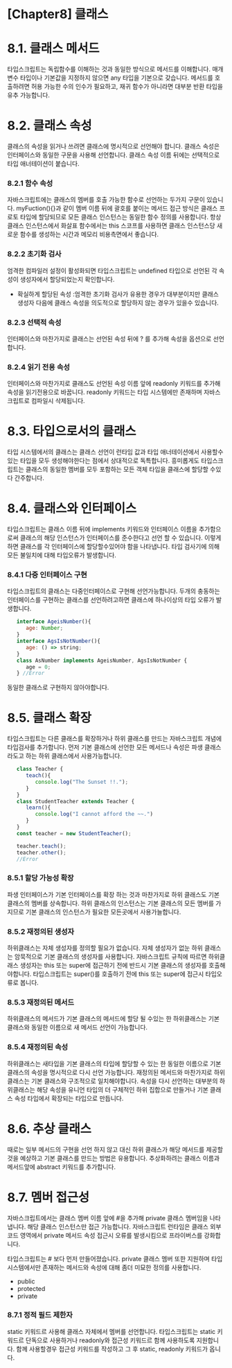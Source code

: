 [Chapter8] 클래스
======================
# 8.1. 클래스 메서드
타입스크립트는 독립함수를 이해하는 것과 동일한 방식으로 메서드를 이해합니다. 매개변수 타입이나 기본값을 지정하지 않으면 any 타입을 기본으로 갖습니다. 메서드를 호출하려면 허용 가능한 수의 인수가 필요하고, 재귀 함수가 아니라면 대부분 반환 타입을 유추 가능합니다.
# 8.2. 클래스 속성
클래스의 속성을 읽거나 쓰려면 클래스에 명시적으로 선언해야 합니다. 클래스 속성은 인터페이스와 동일한 구문을 사용해 선언합니다. 클래스 속성 이름 뒤에는 선택적으로 타입 애너테이션이 붙습니다.
### 8.2.1 함수 속성
자바스크립트에는 클래스의 멤버를 호출 가능한 함수로 선언하는 두가지 구문이 있습니다. myFuction(){}과 같이 멤버 이름 뒤에 괄호를 붙이는 메서드 접근 방식은 클래스 프로토 타입에 할당되므로 모든 클래스 인스턴스는 동일한 함수 정의를 사용합니다. 항상 클래스 인스턴스에서 화살표 함수에서는 this 스코프를 사용하면 클래스 인스턴스당 새로운 함수를 생성하는 시간과 메모리 비용측면에서 좋습니다.
### 8.2.2 초기화 검사
엄격한 컴파일러 설정이 활성화되면 타입스크립트는 undefined 타입으로 선언된 각 속성이 생성자에서 할당되었는지 확인합니다. 
 * 확실하게 할당된 속성 :엄격한 초기화 검사가 유용한 경우가 대부분이지만 클래스 생성자 다음에 클래스 속성을 의도적으로 할당하지 않는 경우가 있을수 있습니다.
### 8.2.3 선택적 속성
 인터페이스와 마찬가지로 클래스는 선언된 속성 뒤에 ? 를 추가해 속성을 옵션으로 선언합니다.
### 8.2.4 읽기 전용 속성
인터페이스와 마찬가지로 클래스도 선언된 속성 이름 앞에 readonly 키워드를 추가해 속성을 읽기전용으로 바꿉니다. readonly 키워드는 타입 시스템에만 존재하며 자바스크립트로 컴파일시 삭제됩니다.
# 8.3. 타입으로서의 클래스
타입 시스템에서의 클래스는 클래스 선언이 런타임 값과 타입 애너테이션에서 사용할수 있는 타입을 모두 생성해야한다는 점에서 상대적으로 독특합니다.
흥미롭게도 타입스크립트는 클래스의 동일한 멤버를 모두 포함하는 모든 객체 타입을 클래스에 할당할 수있다 간주합니다.
# 8.4. 클래스와 인터페이스
타입스크립트는 클래스 이름 뒤에 implements 키워드와 인터페이스 이름을 추가함으로써 클래스의 해당 인스턴스가 인터페이스를 준수한다고 선언 할 수 있습니다. 이렇게 하면 클래스를 각 인터페이스에 할당할수있어야 함을 나타냅니다. 타입 검사기에 의해 모든 불일치에 대해 타입오류가 발생합니다.
### 8.4.1 다중 인터페이스 구현
타입스크립트의 클래스는 다중인터페이스로 구현해 선언가능합니다. 두개의 충동하는 인터페이스를 구현하는 클래스를 선언하려고하면 클래스에 하나이상의 타입 오류가 발생합니다.
```javascript
   interface AgeisNumber(){
      age: Number;
   }
   interface AgsIsNotNumber(){
      age: () => string;
   }
   class AsNumber implements AgeisNumber, AgsIsNotNumber {
      age = 0;
   } //Error
```
동일한 클래스로 구현하지 않아야합니다.
# 8.5. 클래스 확장
 타입스크립트는 다른 클래스를 확장하거나 하위 클래스를 만드는 자바스크립트 개념에 타입검사를 추가합니다. 먼저 기본 클래스에 선언한 모든 메서드나 속성은 파생 클래스라도고 하는 하위 클래스에서 사용가능합니다.
```javascript
   class Teacher {
      teach(){
         console.log("The Sunset !!.");
      }
   }
   class StudentTeacher extends Teacher {
      learn(){
         console.log("I cannot afford the ~~.")
      }
   }
   const teacher = new StudentTeacher();

   teacher.teach();
   teacher.other();
   //Error
```
### 8.5.1 할당 가능성 확장
파생 인터페이스가 기본 인터페이스를 확장 하는 것과 마찬가지로 하위 클래스도 기본 클래스의 멤버를 상속합니다. 하위 클래스의 인스턴스는 기본 클래스의 모든 멤버를 가지므로 기본 클래스의 인스턴스가 필요한 모든곳에서 사용가늘합니다.

### 8.5.2 재정의된 생성자
하위클래스는 자체 생성자를 정의할 필요가 없습니다. 자체 생성자가 없눈 하위 클래스는 암묵적으로 기본 클래스의 생성자를 사용합니다. 자바스크립트 규칙에 따르면 하위클래스 생성자는 this 또는 super에 접근하기 전에 반드시 기본 클래스의 생성자를 호출해야합니다. 타입스크립트는 super()를 호출하기 전에 this 또는 super에 접근시 타입오류로 봅니다.

### 8.5.3 재정의된 메서드
하위클래스의 메서드가 기본 클래스의 메서드에 할당 될 수있는 한 하위클래스는 기본 클래스와 동일한 이름으로 새 메서드 선언이 가능합니다. 

### 8.5.4 재정의된 속성
하위클래스는 새타입을 기본 클래스의 타입에 할당할 수 있는 한 동일한 이름으로 기본 클래스의 속성을 명시적으로 다시 선언 가능합니다. 재정의된 메서드와 마찬가지로 하위 클래스는 기본 클래스와 구조적으로 일치해야합니다.
속성을 다시 선언하는 대부분의 하위클래스는 해당 속성을 유니언 타입의 더 구체적인 하위 집합으로 만들거나 기본 클래스 속성 타입에서 확장되는 타입으로 만듭니다.

# 8.6. 추상 클래스
때로는 일부 메서드의 구현을 선언 하지 않고 대신 하위 클래스가 해당 메서드를 제공할것을 예상하고 기본 클래스를 만드는 방법은 유용합니다. 추상화하려는 클래스 이름과 메서드앞에 abstract 키워드를 추가합니다.

# 8.7. 멤버 접근성
자바스크립트에서는 클래스 멤버 이름 앞에 #을 추가해 private 클래스 멤버임을 나타냅니다. 해당 클래스 인스턴스만 접근 가능합니다. 자바스크립트 런타임은 클래스 외부 코드 영역에서 private 메서드 속성 접근시 오류를 발생시킴으로 프라이버스를 강화합니다.

타입스크립트는 # 보다 먼저 만들어졌습니다. private 클래스 멤버 또한 지원하며 타입 시스템에서만 존재하는 메서드와 속성에 대해 좀더 미묘한 정의를 사용합니다.
* public
* protected
* private

### 8.7.1 정적 필드 제한자
static 키워드르 사용해 클래스 자체에서 멤버를 선언합니다. 타입스크립트는 static 키워드르 단독으로 사용하거나 readonly와 접근성 키워드르 함께 사용하도록 지원합니다. 함께 사용할경우 접근성 키워드를 작성하고 그 후 static, readonly 키워드가 옵니다.